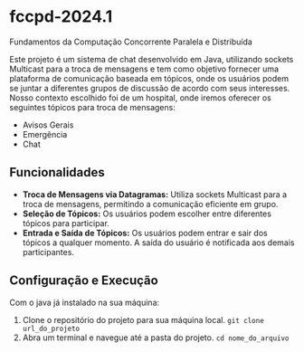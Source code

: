 # fccpd-2024.1
Fundamentos da Computação Concorrente Paralela e Distribuída 

Este projeto é um sistema de chat desenvolvido em Java, utilizando sockets Multicast para a troca de mensagens e tem como objetivo fornecer uma plataforma de comunicação baseada em tópicos, onde os usuários podem se juntar a diferentes grupos de discussão de acordo com seus interesses. Nosso contexto escolhido foi de um hospital, onde iremos oferecer os seguintes tópicos para troca de mensagens: 
- Avisos Gerais 
- Emergência
- Chat

## Funcionalidades
- **Troca de Mensagens via Datagramas:** Utiliza sockets Multicast para a troca de mensagens, permitindo a comunicação eficiente em grupo.
- **Seleção de Tópicos:** Os usuários podem escolher entre diferentes tópicos para participar.
- **Entrada e Saída de Tópicos:** Os usuários podem entrar e sair dos tópicos a qualquer momento. A saída do usuário é notificada aos demais participantes.

## Configuração e Execução
Com o java já instalado na sua máquina: 
1. Clone o repositório do projeto para sua máquina local.
   ```git clone url_do_projeto```
2. Abra um terminal e navegue até a pasta do projeto.
  ```cd nome_do_arquivo```
